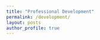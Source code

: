 ```yaml
---
title: "Professional Development"
permalink: /development/
layout: posts
author_profile: true
---
```

